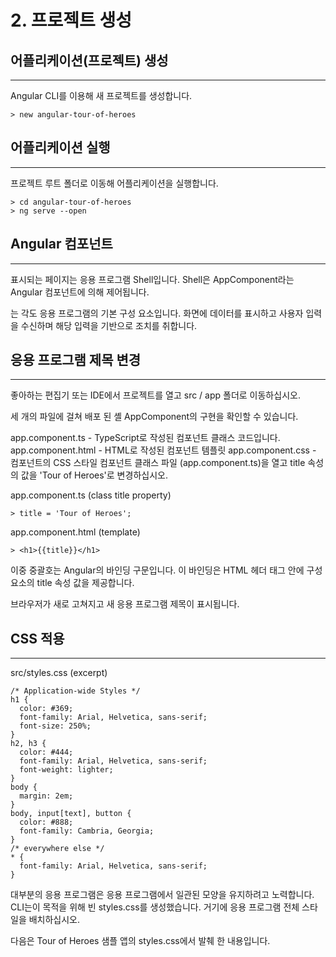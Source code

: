 # 2. 프로젝트 생성

## 어플리케이션(프로젝트) 생성
----------

Angular CLI를 이용해 새 프로젝트를 생성합니다.


    > new angular-tour-of-heroes




## 어플리케이션 실행
----------

프로젝트 루트 폴더로 이동해 어플리케이션을 실행합니다.


    > cd angular-tour-of-heroes
    > ng serve --open






## Angular 컴포넌트
----------

표시되는 페이지는 응용 프로그램 Shell입니다. Shell은 AppComponent라는 Angular 컴포넌트에 의해 제어됩니다.

는 각도 응용 프로그램의 기본 구성 요소입니다. 화면에 데이터를 표시하고 사용자 입력을 수신하며 해당 입력을 기반으로 조치를 취합니다.




## 응용 프로그램 제목 변경
----------

좋아하는 편집기 또는 IDE에서 프로젝트를 열고 src / app 폴더로 이동하십시오.

세 개의 파일에 걸쳐 배포 된 셸 AppComponent의 구현을 확인할 수 있습니다.

app.component.ts - TypeScript로 작성된 컴포넌트 클래스 코드입니다.
app.component.html - HTML로 작성된 컴포넌트 템플릿
app.component.css - 컴포넌트의 CSS 스타일
컴포넌트 클래스 파일 (app.component.ts)을 열고 title 속성의 값을 'Tour of Heroes'로 변경하십시오.

app.component.ts (class title property)

    > title = 'Tour of Heroes';



app.component.html (template)

    > <h1>{{title}}</h1>

이중 중괄호는 Angular의 바인딩 구문입니다. 이 바인딩은 HTML 헤더 태그 안에 구성 요소의 title 속성 값을 제공합니다.

브라우저가 새로 고쳐지고 새 응용 프로그램 제목이 표시됩니다.



## CSS 적용
----------

src/styles.css (excerpt)

    /* Application-wide Styles */
    h1 {
      color: #369;
      font-family: Arial, Helvetica, sans-serif;
      font-size: 250%;
    }
    h2, h3 {
      color: #444;
      font-family: Arial, Helvetica, sans-serif;
      font-weight: lighter;
    }
    body {
      margin: 2em;
    }
    body, input[text], button {
      color: #888;
      font-family: Cambria, Georgia;
    }
    /* everywhere else */
    * {
      font-family: Arial, Helvetica, sans-serif;
    }

대부분의 응용 프로그램은 응용 프로그램에서 일관된 모양을 유지하려고 노력합니다. CLI는이 목적을 위해 빈 styles.css를 생성했습니다. 거기에 응용 프로그램 전체 스타일을 배치하십시오.

다음은 Tour of Heroes 샘플 앱의 styles.css에서 발췌 한 내용입니다.




